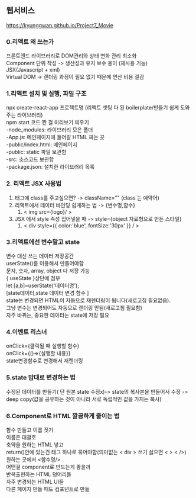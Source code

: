 ## 웹서비스
https://kyunggwan.github.io/Project7_Movie  

### 0.리액트 왜 쓰는가
프론트앤드 라이브러리로 DOM관리와 상태 변화 관리 최소화  
Component 단위 작성 -> 생산성과 유지 보수 용이 (재사용 기능)  
JSX(Javascript + xml)  
Virtual DOM -> 랜더링 과정이 필요 없기 때문에 연산 비용 절감 

### 1.리액트 설치 및 실행, 파일 구조
npx create-react-app 프로젝트명 (리액트 셋팅 다 된 boilerplate/만들기 쉽게 도와주는 라이브러리)  
npm start 코드 짠 걸 미리보기 띄우기  
-node_modules: 라이브러리 모은 폴더  
-App.js: 메인페이지에 들어갈 HTML 짜는 곳  
-public/index.html: 메인페이지  
-public: static 파일 보관함  
-src: 소스코드 보관함  
-package.json: 설치한 라이브러리 목록  

### 2. 리액트 JSX 사용법
1. 태그에 class를 주고싶으면? -> className="" (class 는 예약어)  
2. 리액트에서 데이터 바인딩 쉽게하는 법 -> {변수명,함수}  
  	1. < img src={logo}/ >  
3. JSX 에서 style 속성 집어넣을 때 -> style={object 자료형으로 만든 스타일}  
  	1. < div style={{ color:'blue', fontSize:'30px' }} / >  

### 3.리액트에선 변수말고 state  
변수 대신 쓰는 데이터 저장공간  
userState()를 이용해서 만들어야함  
문자, 숫자, array, object 다 저장 가능  
{ useState }상단에 첨부  
let [a,b]=userState('데이터명');  
[state데이터,state 데이터 변경 함수 ]  
state는 변경되면 HTML이 자동으로 재렌더링이 됩니다(새로고침 필요없음).  
그냥 변수는 변경되어도 자동으로 렌더링 안됨(새로고침 필요함)  
자주 바뀌는, 중요한 데이터는 state에 저장 필요 

### 4.이벤트 리스너
onClick={클릭될 때 실행할 함수}  
onClick={()=>{실행할 내용}}  
state변경함수로 변경해서 재렌더링 

### 5.state 맘대로 변경하는 법
수정된 데이터를 만들기( 단 원본 state 수정x)-> state의 복사본을 만들어서 수정 -> deep copy(값을 공유하는 것이 아니라 서로 독립적인 값을 가지는 복사)  

### 6.Component로 HTML 깔끔하게 줄이는 법  
함수 만들고 이름 짓기  
이름은 대괄호  
축약을 원하는 HTML 넣고  
return()안에 있는건 태그 하나로 묶어야함(의미없는 < div > 쓰기 싫으면 < > < />)  
원하는 곳에서 <함수명/>  
어떤걸 component로 만드는게 좋을까  
반복출현하는 HTML 덩어리들  
자주 변경되는 HTML UI들  
다른 페이지 만들 때도 컴포넌트로 만듦  
